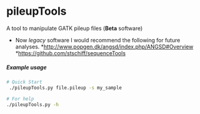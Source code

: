 # pileupTools
A tool to manipulate GATK pileup files (__Beta__ software)

* Now _legacy_ software I would recommend the following for future analyses.
 *http://www.popgen.dk/angsd/index.php/ANGSD#Overview
 *https://github.com/stschiff/sequenceTools


##### Example usage

 ```bash
 # Quick Start
  ./pileupTools.py file.pileup -s my_sample

 # For help
 ./pileupTools.py -h
 ```
